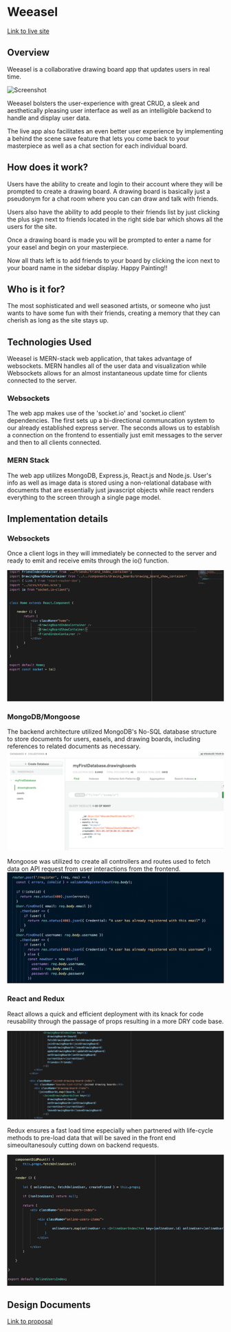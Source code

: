 # Weeasel

[Link to live site](http://weeasel.herokuapp.com/#/)

## Overview
Weeasel is a collaborative drawing board app that updates users in real time.

![Screenshot](cheeseburger.gif)

Weeasel bolsters the user-experience with great CRUD, a sleek and aesthetically pleasing user interface as well as an intelligible backend to handle and display user data.

The live app also facilitates an even better user experience by implementing a behind the scene save feature that lets you come back to your masterpiece as well as a chat section for each individual board.


## How does it work?

Users have the ability to create and login to their account where they will be prompted to create a drawing board. A drawing board is basically just a pseudonym for a chat room where you can can draw and talk with friends.

Users also have the ability to add people to their friends list by just clicking the plus sign next to friends located in the right side bar which shows all the users for the site.

Once a drawing board is made you will be prompted to enter a name for your easel and begin on your masterpiece.

Now all thats left is to add friends to your board by clicking the icon next to your board name in the sidebar display. Happy Painting!!

## Who is it for?

The most sophisticated and well seasoned artists, or someone who just wants to have some fun with their friends, creating a memory that they can cherish as long as the site stays up.

## Technologies Used 

Weeasel is MERN-stack web application, that takes advantage of websockets. MERN handles all of the user data and visualization while Websockets allows for an almost instantaneous update time for clients connected to the server.

### Websockets 

The web app makes use of the 'socket.io' and 'socket.io client' dependencies. The first sets up a bi-directional communcation system to our already established express server. The seconds allows us to establish a connection on the frontend to essentially just emit messages to the server and then to all clients connected.

### MERN Stack
The web app utilizes MongoDB, Express.js, React.js and Node.js. User's info as well as image data is stored using a non-relational database with documents that are essentially just javascript objects while react renders everything to the screen through a single page model. 

## Implementation details

### Websockets

Once a client logs in they will immediately be connected to the server and ready to emit and receive emits through the io() function.

![Screenshot](webcodesnip.png)


### MongoDB/Mongoose
The backend architecture utilized MongoDB's No-SQL database structure to store documents for users, easels, and drawing boards, including references to related documents as necessary.
![Screenshot](MongoDB.png)

Mongoose was utilized to create all controllers and routes used to fetch data on API request from user interactions from the frontend.
![Screenshot](Route_sample.png)


### React and Redux 

React allows a quick and efficient deployment with its knack for code reusability through the passage of props resulting in a more DRY code base.

![Screenshot](props_codee.png)

Redux ensures a fast load time especially when partnered with life-cycle methods to pre-load data that will be saved in the front end simeoultanesouly cutting down on backend requests. 

![Screenshot](react_code.png)


## Design Documents

[Link to proposal](https://github.com/samantha-lilly/weeasel/wiki)






















